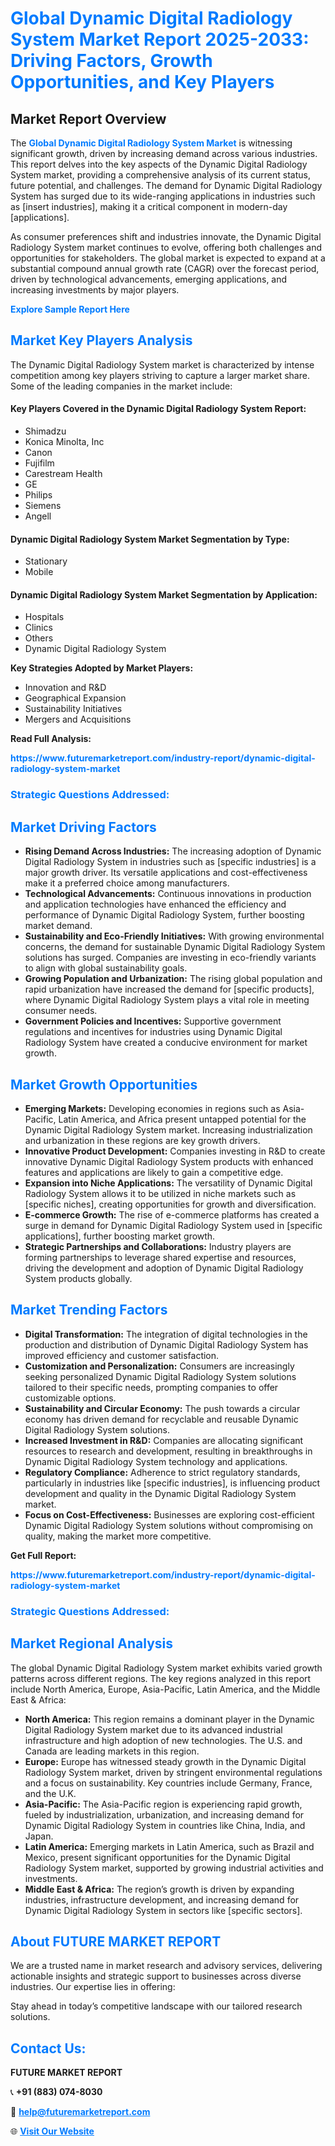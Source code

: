 <h1 style="color: #007BFF;">Global Dynamic Digital Radiology System Market Report 2025-2033: Driving Factors, Growth Opportunities, and Key Players</h1>

<section id="overview">
<h2>Market Report Overview</h2>
<p>The <a href="https://www.futuremarketreport.com/industry-report/dynamic-digital-radiology-system-market" style="color: #007BFF; text-decoration: none;"><strong>Global Dynamic Digital Radiology System Market</strong></a> is witnessing significant growth, driven by increasing demand across various industries. This report delves into the key aspects of the Dynamic Digital Radiology System market, providing a comprehensive analysis of its current status, future potential, and challenges. The demand for Dynamic Digital Radiology System has surged due to its wide-ranging applications in industries such as [insert industries], making it a critical component in modern-day [applications].</p>
<p>As consumer preferences shift and industries innovate, the Dynamic Digital Radiology System market continues to evolve, offering both challenges and opportunities for stakeholders. The global market is expected to expand at a substantial compound annual growth rate (CAGR) over the forecast period, driven by technological advancements, emerging applications, and increasing investments by major players.</p>
</section>

<section id="overview">
<p><a href="https://www.futuremarketreport.com/request-sample/reportId=123320" style="color: #007BFF; text-decoration: none;"><strong>Explore Sample Report Here</strong></a></p>
</section>

<section id="key-players">
<h2 style="color: #007BFF;">Market Key Players Analysis</h2>
<p>The Dynamic Digital Radiology System market is characterized by intense competition among key players striving to capture a larger market share. Some of the leading companies in the market include:</p>
<h4>Key Players Covered in the Dynamic Digital Radiology System Report:</h4>
<ul><li>Shimadzu</li><li>Konica Minolta, Inc</li><li>Canon</li><li>Fujifilm</li><li>Carestream Health</li><li>GE</li><li>Philips</li><li>Siemens</li><li>Angell</li></ul>
<h4>Dynamic Digital Radiology System Market Segmentation by Type:</h4>
<ul><li>Stationary</li><li>Mobile</li></ul>

<h4>Dynamic Digital Radiology System Market Segmentation by Application:</h4>
<ul><li>Hospitals</li><li>Clinics</li><li>Others</li><li>Dynamic Digital Radiology System</li></ul>
<p><strong>Key Strategies Adopted by Market Players:</strong></p>
<ul>
<li>Innovation and R&D</li>
<li>Geographical Expansion</li>
<li>Sustainability Initiatives</li>
<li>Mergers and Acquisitions</li>
</ul>
</section>

<section>
<p><strong>Read Full Analysis: </strong></p><a href="https://www.futuremarketreport.com/industry-report/dynamic-digital-radiology-system-market" style="color: #007BFF; text-decoration: none;"><strong>https://www.futuremarketreport.com/industry-report/dynamic-digital-radiology-system-market</strong></a>
<h3 style="color: #007BFF;">Strategic Questions Addressed:</h3>
</section>

<section id="driving-factors">
<h2 style="color: #007BFF;">Market Driving Factors</h2>
<ul>
<li><strong>Rising Demand Across Industries:</strong> The increasing adoption of Dynamic Digital Radiology System in industries such as [specific industries] is a major growth driver. Its versatile applications and cost-effectiveness make it a preferred choice among manufacturers.</li>
<li><strong>Technological Advancements:</strong> Continuous innovations in production and application technologies have enhanced the efficiency and performance of Dynamic Digital Radiology System, further boosting market demand.</li>
<li><strong>Sustainability and Eco-Friendly Initiatives:</strong> With growing environmental concerns, the demand for sustainable Dynamic Digital Radiology System solutions has surged. Companies are investing in eco-friendly variants to align with global sustainability goals.</li>
<li><strong>Growing Population and Urbanization:</strong> The rising global population and rapid urbanization have increased the demand for [specific products], where Dynamic Digital Radiology System plays a vital role in meeting consumer needs.</li>
<li><strong>Government Policies and Incentives:</strong> Supportive government regulations and incentives for industries using Dynamic Digital Radiology System have created a conducive environment for market growth.</li>
</ul>
</section>

<section id="growth-opportunities">
<h2 style="color: #007BFF;">Market Growth Opportunities</h2>
<ul>
<li><strong>Emerging Markets:</strong> Developing economies in regions such as Asia-Pacific, Latin America, and Africa present untapped potential for the Dynamic Digital Radiology System market. Increasing industrialization and urbanization in these regions are key growth drivers.</li>
<li><strong>Innovative Product Development:</strong> Companies investing in R&D to create innovative Dynamic Digital Radiology System products with enhanced features and applications are likely to gain a competitive edge.</li>
<li><strong>Expansion into Niche Applications:</strong> The versatility of Dynamic Digital Radiology System allows it to be utilized in niche markets such as [specific niches], creating opportunities for growth and diversification.</li>
<li><strong>E-commerce Growth:</strong> The rise of e-commerce platforms has created a surge in demand for Dynamic Digital Radiology System used in [specific applications], further boosting market growth.</li>
<li><strong>Strategic Partnerships and Collaborations:</strong> Industry players are forming partnerships to leverage shared expertise and resources, driving the development and adoption of Dynamic Digital Radiology System products globally.</li>
</ul>
</section>

<section id="trending-factors">
<h2 style="color: #007BFF;">Market Trending Factors</h2>
<ul>
<li><strong>Digital Transformation:</strong> The integration of digital technologies in the production and distribution of Dynamic Digital Radiology System has improved efficiency and customer satisfaction.</li>
<li><strong>Customization and Personalization:</strong> Consumers are increasingly seeking personalized Dynamic Digital Radiology System solutions tailored to their specific needs, prompting companies to offer customizable options.</li>
<li><strong>Sustainability and Circular Economy:</strong> The push towards a circular economy has driven demand for recyclable and reusable Dynamic Digital Radiology System solutions.</li>
<li><strong>Increased Investment in R&D:</strong> Companies are allocating significant resources to research and development, resulting in breakthroughs in Dynamic Digital Radiology System technology and applications.</li>
<li><strong>Regulatory Compliance:</strong> Adherence to strict regulatory standards, particularly in industries like [specific industries], is influencing product development and quality in the Dynamic Digital Radiology System market.</li>
<li><strong>Focus on Cost-Effectiveness:</strong> Businesses are exploring cost-efficient Dynamic Digital Radiology System solutions without compromising on quality, making the market more competitive.</li>
</ul>
</section>

<section>
<p><strong>Get Full Report: </strong></p><a href="https://www.futuremarketreport.com/industry-report/dynamic-digital-radiology-system-market" style="color: #007BFF; text-decoration: none;"><strong>https://www.futuremarketreport.com/industry-report/dynamic-digital-radiology-system-market</strong></a>
<h3 style="color: #007BFF;">Strategic Questions Addressed:</h3>
</section>


<section id="regional-analysis">
<h2 style="color: #007BFF;">Market Regional Analysis</h2>
<p>The global Dynamic Digital Radiology System market exhibits varied growth patterns across different regions. The key regions analyzed in this report include North America, Europe, Asia-Pacific, Latin America, and the Middle East & Africa:</p>
<ul>
<li><strong>North America:</strong> This region remains a dominant player in the Dynamic Digital Radiology System market due to its advanced industrial infrastructure and high adoption of new technologies. The U.S. and Canada are leading markets in this region.</li>
<li><strong>Europe:</strong> Europe has witnessed steady growth in the Dynamic Digital Radiology System market, driven by stringent environmental regulations and a focus on sustainability. Key countries include Germany, France, and the U.K.</li>
<li><strong>Asia-Pacific:</strong> The Asia-Pacific region is experiencing rapid growth, fueled by industrialization, urbanization, and increasing demand for Dynamic Digital Radiology System in countries like China, India, and Japan.</li>
<li><strong>Latin America:</strong> Emerging markets in Latin America, such as Brazil and Mexico, present significant opportunities for the Dynamic Digital Radiology System market, supported by growing industrial activities and investments.</li>
<li><strong>Middle East & Africa:</strong> The region’s growth is driven by expanding industries, infrastructure development, and increasing demand for Dynamic Digital Radiology System in sectors like [specific sectors].</li>
</ul>
</section>

<footer>
<h2 style="color: #007BFF;">About FUTURE MARKET REPORT</h2>
<p>We are a trusted name in market research and advisory services, delivering actionable insights and strategic support to businesses across diverse industries. Our expertise lies in offering:</p>

<p>Stay ahead in today’s competitive landscape with our tailored research solutions.</p>

<h2 style="color: #007BFF;">Contact Us:</h2>
<p><strong>FUTURE MARKET REPORT</strong></p>
<p>📞 <strong>+91 (883) 074-8030</strong></p>
<p>📧 <strong><a href="mailto:help@futuremarketreport.com" style="color: #007BFF;">help@futuremarketreport.com</a></strong></p>
<p>🌐 <strong><a href="https://www.futuremarketreport.com/" style="color: #007BFF;">Visit Our Website</a></strong></p>
</footer>